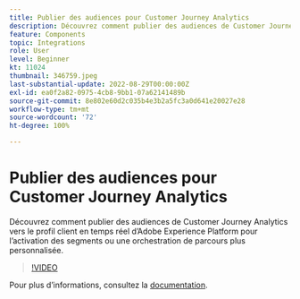 ```yaml
---
title: Publier des audiences pour Customer Journey Analytics
description: Découvrez comment publier des audiences de Customer Journey Analytics vers le profil client en temps réel d’Adobe Experience Platform pour l’activation des segments ou une orchestration de parcours plus personnalisée.
feature: Components
topic: Integrations
role: User
level: Beginner
kt: 11024
thumbnail: 346759.jpeg
last-substantial-update: 2022-08-29T00:00:00Z
exl-id: ea0f2a82-0975-4cb8-9bb1-07a62141489b
source-git-commit: 8e802e60d2c035b4e3b2a5fc3a0d641e20027e28
workflow-type: tm+mt
source-wordcount: '72'
ht-degree: 100%

---
```


# Publier des audiences pour Customer Journey Analytics

Découvrez comment publier des audiences de Customer Journey Analytics vers le profil client en temps réel d’Adobe Experience Platform pour l’activation des segments ou une orchestration de parcours plus personnalisée.

>[!VIDEO](https://video.tv.adobe.com/v/346759/?quality=12&learn=on)

Pour plus dʼinformations, consultez la [documentation](https://experienceleague.adobe.com/docs/analytics-platform/using/cja-components/audiences/audiences-overview.html?lang=fr).
